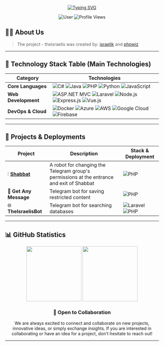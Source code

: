<div align="center">
  
<a href="https://git.io/typing-svg"><img src="https://readme-typing-svg.demolab.com?font=Rowdies&pause=1000&color=3F79F7&width=435&lines=Welcome+to+The+Israelis" alt="Typing SVG" /></a>

![User](https://img.shields.io/badge/User-theisraelis-3F83F8?style=for-the-badge)
<img src="https://komarev.com/ghpvc/?username=theisraelis&style=for-the-badge&color=3F83F8" alt="Profile Views"/>

</div>

## 👨‍💻 About Us

> The project - theisraelis was created by: [israelik](https://t.me/israelik) and [phpwiz](https://t.me/phpwiz)
> 

---

## 🔧 Technology Stack Table (Main Technologies)

| Category              | Technologies                                                                                                                                                                                                                                                                                                                                                                                                                                                                                                 |
| --------------------- | ------------------------------------------------------------------------------------------------------------------------------------------------------------------------------------------------------------------------------------------------------------------------------------------------------------------------------------------------------------------------------------------------------------------------------------------------------------------------------------------------------------ |
| **Core Languages**    | ![C#](https://img.shields.io/badge/C%23-239120?style=flat&logo=csharp&logoColor=white) ![Java](https://img.shields.io/badge/Java-ED8B00?style=flat&logo=openjdk&logoColor=white) ![PHP](https://img.shields.io/badge/PHP-777BB4?style=flat&logo=php&logoColor=white) ![Python](https://img.shields.io/badge/Python-3776AB?style=flat&logo=python&logoColor=white) ![JavaScript](https://img.shields.io/badge/JavaScript-F7DF1E?style=flat&logo=javascript&logoColor=black)                                   |
| **Web Development**   | ![ASP.NET MVC](https://img.shields.io/badge/ASP.NET_MVC-512BD4?style=flat&logo=dot-net&logoColor=white) ![Laravel](https://img.shields.io/badge/Laravel-FF2D20?style=flat&logo=laravel&logoColor=white) ![Node.js](https://img.shields.io/badge/Node.js-43853D?style=flat&logo=node.js&logoColor=white) ![Express.js](https://img.shields.io/badge/Express.js-000000?style=flat&logo=express&logoColor=white) ![Vue.js](https://img.shields.io/badge/Vue.js-35495E?style=flat&logo=vue.js&logoColor=4FC08D)  |
| **DevOps & Cloud**    | ![Docker](https://img.shields.io/badge/Docker-2496ED?style=flat&logo=docker&logoColor=white) ![Azure](https://img.shields.io/badge/Azure-0078D4?style=flat&logo=microsoftazure&logoColor=white) ![AWS](https://img.shields.io/badge/AWS-232F3E?style=flat&logo=amazon-aws&logoColor=white) ![Google Cloud](https://img.shields.io/badge/Google_Cloud-4285F4?style=flat&logo=google-cloud&logoColor=white) ![Firebase](https://img.shields.io/badge/Firebase-FFCA28?style=flat&logo=Firebase&logoColor=white) |

---

## 🚀 Projects & Deployments

| Project                        | Description                                  | Stack & Deployment                                                                                                                                                                                                   |
| ------------------------------ | -------------------------------------------- | -------------------------------------------------------------------------------------------------------------------------------------------------------------------------------------------------------------------- |
| 🕯 [**Shabbat**](https://github.com/theisraelis/shabbat) | A robot for changing the Telegram group's permissions at the entrance and exit of Shabbat | ![PHP](https://img.shields.io/badge/PHP-777BB4?style=flat&logo=php&logoColor=white) |
| 💬 **Get Any Message**       | Telegram bot for saving restricted content | ![PHP](https://img.shields.io/badge/PHP-777BB4?style=flat&logo=php&logoColor=white)                  |
| 🌐 **TheIsraelisBot**    | Telegram bot for searching databases | ![Laravel](https://img.shields.io/badge/Laravel-FF2D20?style=flat&logo=laravel&logoColor=white) ![PHP](https://img.shields.io/badge/PHP-777BB4?style=flat&logo=php&logoColor=white)                                                                                      |

---

## 📊 GitHub Statistics

<div align="center">
  <img height="180em" src="https://github-readme-stats.vercel.app/api?username=theisraelis&show_icons=true&theme=tokyonight&hide_border=true&count_private=true"/>
  <img height="180em" src="https://github-readme-stats.vercel.app/api/top-langs/?username=theisraelis&layout=compact&theme=tokyonight&hide_border=true"/>
</div>

<div align="center">

### 💼 Open to Collaboration

We are always excited to connect and collaborate on new projects, innovative ideas, or simply exchange insights. If you are interested in collaborating or have an idea for a project, don't hesitate to reach out!

</div>

---
